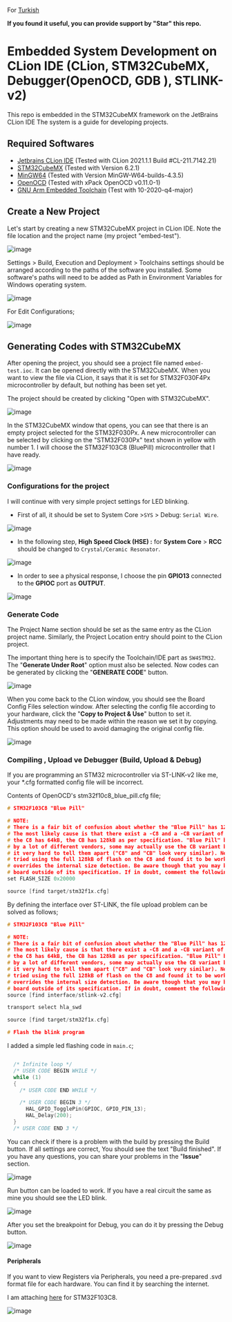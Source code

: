 For [Turkish](README-tr.md)

**If you found it useful, you can provide support by "Star" this repo.**

# Embedded System Development on CLion IDE (CLion, STM32CubeMX, Debugger(OpenOCD, GDB ), STLINK-v2)

This repo is embedded in the STM32CubeMX framework on the JetBrains CLion IDE
The system is a guide for developing projects.

## Required Softwares
- [Jetbrains CLion IDE](https://www.jetbrains.com/) (Tested with CLion 2021.1.1 Build #CL-211.7142.21)
- [STM32CubeMX](https://www.st.com/en/development-tools/stm32cubemx.html?sc=stm32cubemx) (Tested with Version 6.2.1)
- [MinGW64](http://mingw-w64.org/) (Tested with Version MinGW-W64-builds-4.3.5)
- [OpenOCD](http://openocd.org/) (Tested with xPack OpenOCD v0.11.0-1)
- [GNU Arm Embedded Toolchain](https://developer.arm.com/tools-and-software/open-source-software/developer-tools/gnu-toolchain/gnu-rm/downloads) (Test with 10-2020-q4-major)


## Create a New Project

Let's start by creating a new STM32CubeMX project in CLion IDE. Note the file location and the project name (my project "embed-test").

![image](docs/imgs/project1.PNG)

Settings > Build, Execution and Deployment > Toolchains settings should be arranged according to the paths of the software you installed.
Some software's paths will need to be added as Path in Environment Variables for Windows operating system.

![image](docs/imgs/toolchains.PNG)

For Edit Configurations;

![image](docs/imgs/run-edit-conf.PNG)

## Generating Codes with STM32CubeMX

After opening the project, you should see a project file named ``embed-test.ioc``.
It can be opened directly with the STM32CubeMX.
When you want to view the file via CLion, it says that it is set for STM32F030F4Px microcontroller by default, but nothing has been set yet.

The project should be created by clicking "Open with STM32CubeMX".

![image](docs/imgs/project2.PNG)

In the STM32CubeMX window that opens, you can see that there is an empty project selected for the STM32F030Px. A new microcontroller can be selected by clicking on the "STM32F030Px" text shown in yellow with number 1.
I will choose the STM32F103C8 (BluePill) microcontroller that I have ready.


![image](docs/imgs/project3.PNG)

### Configurations for the project

I will continue with very simple project settings for LED blinking.

- First of all, it should be set to System Core >```SYS``` > Debug: ``Serial Wire``.

![image](docs/imgs/project4.PNG)

- In the following step, **High Speed ​​Clock (HSE) :** for **System Core** > **RCC** should be changed to ``Crystal/Ceramic Resonator``.

![image](docs/imgs/project5.PNG)

- In order to see a physical response, I choose the pin **GPIO13** connected to the **GPIOC** port as **OUTPUT**.

![image](docs/imgs/project6.PNG)

### Generate Code

The Project Name section should be set as the same entry as the CLion project name.
Similarly, the Project Location entry should point to the CLion project.

The important thing here is to specify the Toolchain/IDE part as ``SW4STM32``. The "**Generate Under Root**" option must also be selected.
Now codes can be generated by clicking the "**GENERATE CODE**" button.

![image](docs/imgs/project7.PNG)

When you come back to the CLion window, you should see the Board Config Files selection window.
After selecting the config file according to your hardware, click the "**Copy to Project & Use**" button to set it.
Adjustments may need to be made within the reason we set it by copying. This option should be used to avoid damaging the original config file.

![image](docs/imgs/project8.PNG)

### Compiling , Upload ve Debugger (Build, Upload & Debug)

If you are programming an STM32 microcontroller via ST-LINK-v2 like me, your *.cfg formatted config file will be incorrect.

Contents of OpenOCD's stm32f10c8_blue_pill.cfg file;
````c
# STM32F103C8 "Blue Pill"

# NOTE:
# There is a fair bit of confusion about whether the "Blue Pill" has 128kB or 64kB flash size.
# The most likely cause is that there exist a -C8 and a -CB variant of the STM32F103, where
# the C8 has 64kB, the CB has 128kB as per specification. "Blue Pill" boards are manufactured
# by a lot of different vendors, some may actually use the CB variant but from a cursory look
# it very hard to tell them apart ("C8" and "CB" look very similar). Nevertheless, people have
# tried using the full 128kB of flash on the C8 and found it to be working. Hence this board file
# overrides the internal size detection. Be aware though that you may be using you particular
# board outside of its specification. If in doubt, comment the following line.
set FLASH_SIZE 0x20000

source [find target/stm32f1x.cfg]
````

By defining the interface over ST-LINK, the file upload problem can be solved as follows;

````c
# STM32F103C8 "Blue Pill"

# NOTE:
# There is a fair bit of confusion about whether the "Blue Pill" has 128kB or 64kB flash size.
# The most likely cause is that there exist a -C8 and a -CB variant of the STM32F103, where
# the C8 has 64kB, the CB has 128kB as per specification. "Blue Pill" boards are manufactured
# by a lot of different vendors, some may actually use the CB variant but from a cursory look
# it very hard to tell them apart ("C8" and "CB" look very similar). Nevertheless, people have
# tried using the full 128kB of flash on the C8 and found it to be working. Hence this board file
# overrides the internal size detection. Be aware though that you may be using you particular
# board outside of its specification. If in doubt, comment the following line.
source [find interface/stlink-v2.cfg]

transport select hla_swd

source [find target/stm32f1x.cfg]

# Flash the blink program

````

I added a simple led flashing code in ```main.c```;

````c++

  /* Infinite loop */
  /* USER CODE BEGIN WHILE */
  while (1)
  {
    /* USER CODE END WHILE */

    /* USER CODE BEGIN 3 */
      HAL_GPIO_TogglePin(GPIOC, GPIO_PIN_13);
      HAL_Delay(200);
  }
  /* USER CODE END 3 */


````

You can check if there is a problem with the build by pressing the Build button. If all settings are correct,
You should see the text "Build finished". If you have any questions, you can share your problems in the "**Issue**" section.

![image](docs/imgs/project9.PNG)

Run button can be loaded to work. If you have a real circuit the same as mine you should see the LED blink.

![image](docs/imgs/project10.PNG)

After you set the breakpoint for Debug, you can do it by pressing the Debug button.

![image](docs/imgs/project11.PNG)

#### Peripherals

If you want to view Registers via Peripherals, you need a pre-prepared .svd format file for each hardware. 
You can find it by searching the internet.

I am attaching [here](STM32F103.svd) for STM32F103C8.

![image](docs/gifs/debugger.gif)